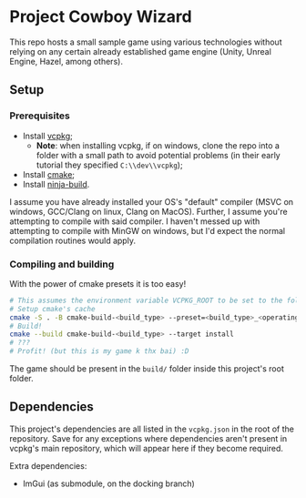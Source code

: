 # Project Cowboy Wizard

This repo hosts a small sample game using various technologies without relying on any certain already established game
engine (Unity, Unreal Engine, Hazel, among others).

## Setup

### Prerequisites

- Install [vcpkg](https://vcpkg.io/);
	- **Note**: when installing vcpkg, if on windows, clone the repo into a folder with a small path to avoid
	potential problems (in their early tutorial they specified `C:\\dev\\vcpkg`);
- Install [cmake](https://cmake.org/);
- Install [ninja-build](https://ninja-build.org/).

I assume you have already installed your OS's "default" compiler (MSVC on windows, GCC/Clang on linux, Clang on MacOS).
Further, I assume you're attempting to compile with said compiler. I haven't messed up with attempting to compile with
MinGW on windows, but I'd expect the normal compilation routines would apply.

### Compiling and building

With the power of cmake presets it is too easy!

```bash
# This assumes the environment variable VCPKG_ROOT to be set to the folder where you cloned vcpkg to.
# Setup cmake's cache
cmake -S . -B cmake-build-<build_type> --preset=<build_type>_<operating_system>
# Build!
cmake --build cmake-build-<build_type> --target install
# ???
# Profit! (but this is my game k thx bai) :D
```

The game should be present in the `build/` folder inside this project's root folder.

## Dependencies

This project's dependencies are all listed in the `vcpkg.json` in the root of the repository. Save for any exceptions
where dependencies aren't present in vcpkg's main repository, which will appear here if they become required.

Extra dependencies:
- ImGui (as submodule, on the docking branch)